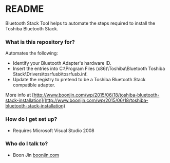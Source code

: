 # README #

Bluetooth Stack Tool helps to automate the steps required to install the Toshiba Bluetooth Stack. 

### What is this repository for? ###

Automates the following:

* Identify your Bluetooth Adapter's hardware ID.
* Insert the entries into C:\Program Files (x86)\Toshiba\Bluetooth Toshiba Stack\Drivers\tosrfusb\tosrfusb.inf.
* Update the registry to pretend to be a Toshiba Bluetooth Stack compatible adapter.

More info at [http://www.boonjin.com/wp/2015/06/18/toshiba-bluetooth-stack-installation](http://www.boonjin.com/wp/2015/06/18/toshiba-bluetooth-stack-installation)

### How do I get set up? ###

* Requires Microsoft Visual Studio 2008


### Who do I talk to? ###

* Boon Jin [boonjin.com](http://www.boonjin.com)